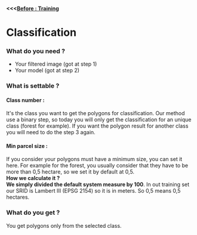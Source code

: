 #### <<<<a href="https://team-si-sig.github.io/documentation/historicalmap/en/Training">Before : Training</a>
# Classification
### What do you need ?
 - Your filtered image (got at step 1)
 - Your model (got at step 2)

### What is settable ?
#### Class number : 
It's the class you want to get the polygons for classification.
Our method use a binary step, so today you will only get the classification for an unique class (forest for example). If you want the polygon result for another class you will need to do the step 3 again.

#### Min parcel size : 
If you consider your polygons must have a minimum size, you can set it here. For example for the forest, you usually consider that they have to be more than 0,5 hectare, so we set it by default at 0,5.  
**How we calculate it ?**   
**We simply divided the default system measure by 100**. In out training set our SRID is Lambert III (EPSG 2154) so it is in meters. So 0,5 means 0,5 hectares.

### What do you get ?
You get polygons only from the selected class.